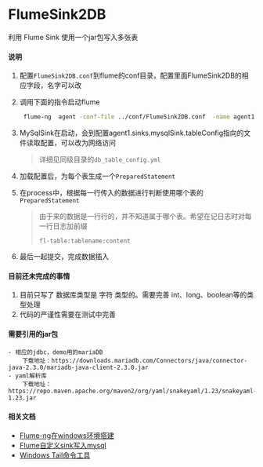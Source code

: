 # FlumeSink2DB
利用 Flume Sink 使用一个jar包写入多张表

#### 说明
1. 配置`FlumeSink2DB.conf`到flume的conf目录，配置里面FlumeSink2DB的相应字段，名字可以改
1. 调用下面的指令启动flume
    ```bash
     flume-ng  agent -conf-file ../conf/FlumeSink2DB.conf  -name agent1  -property flume.root.logger=INFO,console
    ```
1. MySqlSink在启动，会到配置agent1.sinks.mysqlSink.tableConfig指向的文件读取配置，可以改为网络访问

   > 详细见同级目录的`db_table_config.yml`

2. 加载配置后，为每个表生成一个`PreparedStatement`

3. 在process中，根据每一行传入的数据进行判断使用哪个表的`PreparedStatement`

   > 由于来的数据是一行行的，并不知道属于哪个表。希望在记日志时对每一行日志加前缀
   >
   > `fl-table:tablename:content`

4. 最后一起提交，完成数据插入

#### 目前还未完成的事情
1. 目前只写了 数据库类型是 字符 类型的。需要完善 int、long、boolean等的类型处理
2. 代码的严谨性需要在测试中完善

#### 需要引用的jar包

```
- 相应的jdbc，demo用的mariaDB
	下载地址：https://downloads.mariadb.com/Connectors/java/connector-java-2.3.0/mariadb-java-client-2.3.0.jar
- yaml解析库
	下载地址：https://repo.maven.apache.org/maven2/org/yaml/snakeyaml/1.23/snakeyaml-1.23.jar
```

#### 相关文档
- [Flume-ng在windows环境搭建](https://blog.csdn.net/antgan/article/details/52087926)
- [Flume自定义sink写入mysql](https://blog.csdn.net/u012373815/article/details/54098581)
- [Windows Tail命令工具](https://www.jianshu.com/p/743964656bb4)